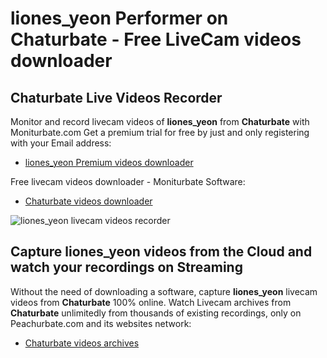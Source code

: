 # liones_yeon Performer on Chaturbate - Free LiveCam videos downloader

## Chaturbate Live Videos Recorder

Monitor and record livecam videos of **liones_yeon** from **Chaturbate** with Moniturbate.com
Get a premium trial for free by just and only registering with your Email address:
* [liones_yeon Premium videos downloader](https://moniturbate.com/request-demo-licence-key.html)

Free livecam videos downloader - Moniturbate Software:
* [Chaturbate videos downloader](https://moniturbate.com/moniturbate-download-software.html)

![liones_yeon livecam videos recorder](https://peachurnet.com/templates/moniturbate-software.png)


## Capture liones_yeon videos from the Cloud and watch your recordings on Streaming

Without the need of downloading a software, capture **liones_yeon** livecam videos from **Chaturbate** 100% online.
Watch Livecam archives from **Chaturbate** unlimitedly from thousands of existing recordings, only on Peachurbate.com and its websites network:
* [Chaturbate videos archives](https://peachurnet.com/)
